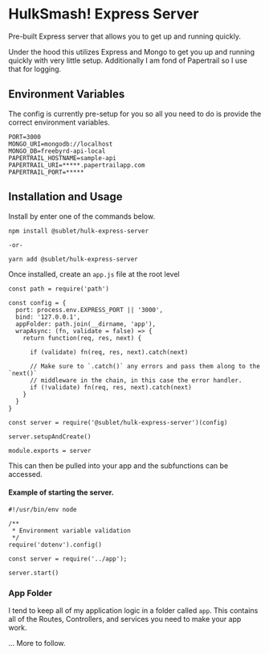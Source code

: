 # HulkSmash! Express Server

Pre-built Express server that allows you to get up and running quickly.

Under the hood this utilizes Express and Mongo to get you up and running quickly with very little setup.  Additionally I am fond of Papertrail so I use that for logging.

## Environment Variables

The config is currently pre-setup for you so all you need to do is provide the correct environment variables.

```
PORT=3000
MONGO_URI=mongodb://localhost
MONGO_DB=freebyrd-api-local
PAPERTRAIL_HOSTNAME=sample-api
PAPERTRAIL_URI=*****.papertrailapp.com
PAPERTRAIL_PORT=*****
```

## Installation and Usage

Install by enter one of the commands below.

```
npm install @sublet/hulk-express-server

-or-

yarn add @sublet/hulk-express-server
```

Once installed, create an `app.js` file at the root level 

```
const path = require('path')

const config = {
  port: process.env.EXPRESS_PORT || '3000',
  bind: '127.0.0.1',
  appFolder: path.join(__dirname, 'app'),
  wrapAsync: (fn, validate = false) => {
    return function(req, res, next) {

      if (validate) fn(req, res, next).catch(next)

      // Make sure to `.catch()` any errors and pass them along to the `next()`
      // middleware in the chain, in this case the error handler.
      if (!validate) fn(req, res, next).catch(next)
    }
  }
}

const server = require('@sublet/hulk-express-server')(config)

server.setupAndCreate()

module.exports = server
```

This can then be pulled into your app and the subfunctions can be accessed.

#### Example of starting the server.

```
#!/usr/bin/env node

/**
 * Environment variable validation
 */
require('dotenv').config()

const server = require('../app');

server.start()
```

### App Folder

I tend to keep all of my application logic in a folder called `app`. This contains all of the Routes, Controllers, and services you need to make your app work.

... More to follow.